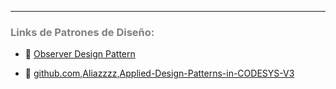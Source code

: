 ***
### <span style="color:grey">Links de Patrones de Diseño:</span>
- 🔗 [Observer Design Pattern](https://www.twincontrols.com/community/twincat-knowledgebase/observer-design-pattern/)

- 🔗 [github.com,Aliazzzz,Applied-Design-Patterns-in-CODESYS-V3](https://github.com/Aliazzzz/Applied-Design-Patterns-in-CODESYS-V3)